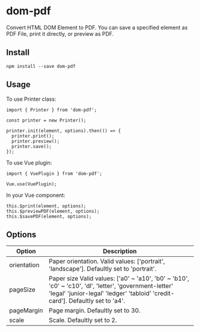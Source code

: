 # dom-pdf

Convert HTML DOM Element to PDF. You can save a specified element as PDF File, print it directly, or preview as PDF.

## Install

`npm install --save dom-pdf`

## Usage

To use Printer class:

```
import { Printer } from 'dom-pdf';

const printer = new Printer();

printer.init(element, options).then(() => {
  printer.print();
  printer.preview();
  printer.save();
});
```
To use Vue plugin:

```
import { VuePlugin } from 'dom-pdf';

Vue.use(VuePlugin);
```
In your Vue component:
```
this.$print(element, options);
this.$previewPDF(element, options);
this.$savePDF(element, options);
```

## Options

| Option                  | Description                                                                                           |
|-------------------------|-------------------------------------------------------------------------------------------------------|
| orientation             | Paper orientation. Valid values: ['portrait', 'landscape']. Defaultly set to 'portrait'.              |
| pageSize                | Paper size Valid values: ['a0' ~ 'a10', 'b0' ~ 'b10', 'c0' ~ 'c10', 'dl', 'letter', 'government-letter' 'legal' 'junior-legal' 'ledger' 'tabloid' 'credit-card']. Defaultly set to 'a4'.                                                          |
| pageMargin              | Page margin.  Defaultly set to 30.                                                                    |
| scale                   | Scale. Defaultly set to 2.                                                                            |